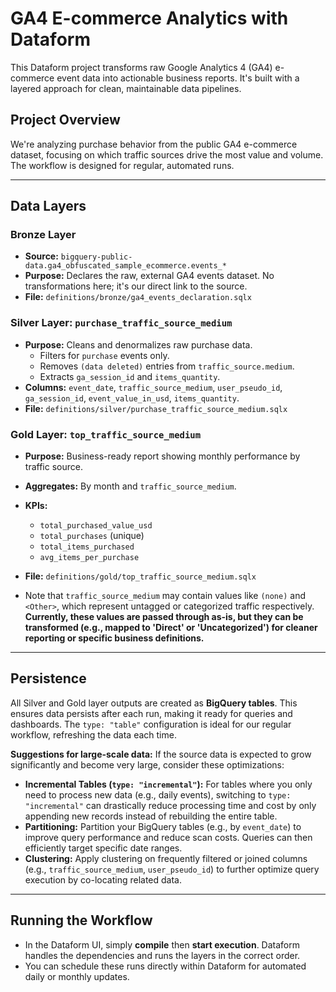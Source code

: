 # GA4 E-commerce Analytics with Dataform

This Dataform project transforms raw Google Analytics 4 (GA4) e-commerce event data into actionable business reports. It's built with a layered approach for clean, maintainable data pipelines.

## Project Overview

We're analyzing purchase behavior from the public GA4 e-commerce dataset, focusing on which traffic sources drive the most value and volume. The workflow is designed for regular, automated runs.

---

## Data Layers

### Bronze Layer

* **Source:** `bigquery-public-data.ga4_obfuscated_sample_ecommerce.events_*`
* **Purpose:** Declares the raw, external GA4 events dataset. No transformations here; it's our direct link to the source.
* **File:** `definitions/bronze/ga4_events_declaration.sqlx`

### Silver Layer: `purchase_traffic_source_medium`

* **Purpose:** Cleans and denormalizes raw purchase data.
    * Filters for `purchase` events only.
    * Removes `(data deleted)` entries from `traffic_source.medium`.
    * Extracts `ga_session_id` and `items_quantity`.
* **Columns:** `event_date`, `traffic_source_medium`, `user_pseudo_id`, `ga_session_id`, `event_value_in_usd`, `items_quantity`.
* **File:** `definitions/silver/purchase_traffic_source_medium.sqlx`

### Gold Layer: `top_traffic_source_medium`

* **Purpose:** Business-ready report showing monthly performance by traffic source.
* **Aggregates:** By month and `traffic_source_medium`.
* **KPIs:**
    * `total_purchased_value_usd`
    * `total_purchases` (unique)
    * `total_items_purchased`
    * `avg_items_per_purchase`
* **File:** `definitions/gold/top_traffic_source_medium.sqlx`

* Note that `traffic_source_medium` may contain values like `(none)` and `<Other>`, which represent untagged or categorized traffic respectively. **Currently, these values are passed through as-is, but they can be transformed (e.g., mapped to 'Direct' or 'Uncategorized') for cleaner reporting or specific business definitions.**

---

## Persistence

All Silver and Gold layer outputs are created as **BigQuery tables**. This ensures data persists after each run, making it ready for queries and dashboards. The `type: "table"` configuration is ideal for our regular workflow, refreshing the data each time.

**Suggestions for large-scale data:**
If the source data is expected to grow significantly and become very large, consider these optimizations:

* **Incremental Tables (`type: "incremental"`):** For tables where you only need to process new data (e.g., daily events), switching to `type: "incremental"` can drastically reduce processing time and cost by only appending new records instead of rebuilding the entire table.
* **Partitioning:** Partition your BigQuery tables (e.g., by `event_date`) to improve query performance and reduce scan costs. Queries can then efficiently target specific date ranges.
* **Clustering:** Apply clustering on frequently filtered or joined columns (e.g., `traffic_source_medium`, `user_pseudo_id`) to further optimize query execution by co-locating related data.

---

## Running the Workflow

* In the Dataform UI, simply **compile** then **start execution**. Dataform handles the dependencies and runs the layers in the correct order.
* You can schedule these runs directly within Dataform for automated daily or monthly updates.